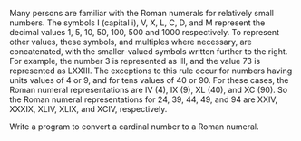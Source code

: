 Many persons are familiar with the Roman numerals for relatively small numbers. The symbols I (capital i), V, X, L, C, D, and M represent the decimal values 1, 5, 10, 50, 100, 500 and 1000 respectively. To represent other values, these symbols, and multiples where necessary, are concatenated, with the smaller-valued symbols written further to the right. For example, the number 3 is represented as III, and the value 73 is represented as LXXIII. The exceptions to this rule occur for numbers having units values of 4 or 9, and for tens values of 40 or 90. For these cases, the Roman numeral representations are IV (4), IX (9), XL (40), and XC (90). So the Roman numeral representations for 24, 39, 44, 49, and 94 are XXIV, XXXIX, XLIV, XLIX, and XCIV, respectively. 

Write a program to convert a cardinal number to a Roman numeral.
